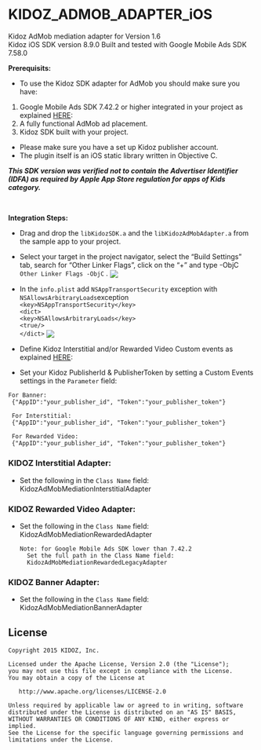 
# KIDOZ_ADMOB_ADAPTER_iOS
Kidoz AdMob mediation adapter for Version 1.6  
Kidoz iOS SDK version 8.9.0
Built and tested with Google Mobile Ads SDK 7.58.0
</br>

**Prerequisits:**
* To use the Kidoz SDK adapter for AdMob you should make sure you have:
1. Google Mobile Ads SDK 7.42.2 or higher integrated in your project as explained [HERE](https://developers.google.com/admob/ios/quick-start):
2. A fully functional AdMob ad placement.
3. Kidoz SDK built with your project.
* Please make sure you have a set up Kidoz publisher account.
* The plugin itself is an iOS static library written in Objective C.

***This SDK version was verified not to contain the Advertiser Identifier (IDFA) as required by Apple App Store regulation for apps of Kids category.***


</br>

**Integration Steps:**

* Drag and drop the `libKidozSDK.a` and the `libKidozAdMobAdapter.a` from the sample app to your project.
* Select your target in the project navigator, select the “Build Settings” tab, search for “Other Linker Flags”, click on the “+” and type -ObjC  `Other Linker Flags -ObjC`  .
<a href="url"><img src="https://cdn.kidoz.net/sdk/ios/KidozSdkSampleApp3.png" align="center"  ></a>

* In the  `info.plist`  add  `NSAppTransportSecurity`  exception with  `NSAllowsArbitraryLoads`exception  
`<key>NSAppTransportSecurity</key>`  
`<dict>`  
`<key>NSAllowsArbitraryLoads</key>`  
`<true/>`  
`</dict>`
<a href="url"><img src="https://cdn.kidoz.net/sdk/ios/KidozSdkSampleApp2.png" align="center"  ></a>

* Define Kidoz Interstitial and/or Rewarded Video Custom events as explained [HERE](https://support.google.com/admob/answer/3083407):
* Set your Kidoz PublisherId & PublisherToken by setting  a Custom Events settings in the `Parameter` field:
```
For Banner:
 {"AppID":"your_publisher_id", "Token":"your_publisher_token"}

 For Interstitial:
 {"AppID":"your_publisher_id", "Token":"your_publisher_token"}

 For Rewarded Video:
 {"AppID":"your_publisher_id", "Token":"your_publisher_token"}
```
 
### KIDOZ Interstitial Adapter:
* Set the following in the `Class Name` field: </br>
KidozAdMobMediationInterstitialAdapter

### KIDOZ Rewarded Video Adapter:
* Set the following in the `Class Name` field: </br>
KidozAdMobMediationRewardedAdapter

    ```
    Note: for Google Mobile Ads SDK lower than 7.42.2 
      Set the full path in the Class Name field:  
      KidozAdMobMediationRewardedLegacyAdapter
    ```

### KIDOZ Banner Adapter:
* Set the following in the `Class Name` field: </br>
KidozAdMobMediationBannerAdapter</br>

 

License
--------

    Copyright 2015 KIDOZ, Inc.

    Licensed under the Apache License, Version 2.0 (the "License");
    you may not use this file except in compliance with the License.
    You may obtain a copy of the License at

       http://www.apache.org/licenses/LICENSE-2.0

    Unless required by applicable law or agreed to in writing, software
    distributed under the License is distributed on an "AS IS" BASIS,
    WITHOUT WARRANTIES OR CONDITIONS OF ANY KIND, either express or implied.
    See the License for the specific language governing permissions and
    limitations under the License.
    